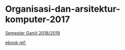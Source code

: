 # Organisasi-dan-arsitektur-komputer-2017

[Semester Ganjil 2018/2019]( https://github.com/bana-handaga/TIF50332-Computer-Organization-and-Architecture )


[ebook ref:](https://gen.lib.rus.ec)

